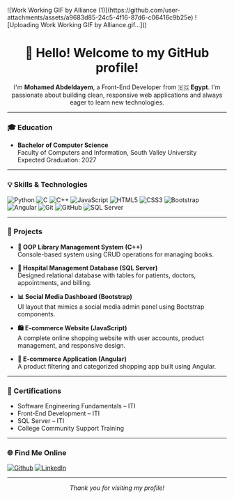 <p align="center">

</p>
  ![Work Working GIF by Alliance (1)](https://github.com/user-attachments/assets/a9683d85-24c5-4f16-87d6-c06416c9b25e)
![Uploading Work Working GIF by Alliance.gif…]()



<h1 align="center">👋 Hello! Welcome to my GitHub profile!</h1>

<p align="center">
I'm <b>Mohamed Abdeldayem</b>, a Front-End Developer from 🇪🇬 <b>Egypt</b>. I'm passionate about building clean, responsive web applications and always eager to learn new technologies.
</p>

---

### 🎓 Education
- **Bachelor of Computer Science**  
  Faculty of Computers and Information, South Valley University  
  Expected Graduation: 2027  

---

### 💡 Skills & Technologies

<p>
  <img alt="Python" src="https://img.shields.io/badge/-Python-3776AB?style=flat-square&logo=python&logoColor=white" />
  <img alt="C" src="https://img.shields.io/badge/-C-00599C?style=flat-square&logo=c&logoColor=white" />
  <img alt="C++" src="https://img.shields.io/badge/-C++-00599C?style=flat-square&logo=c%2B%2B&logoColor=white" />
  <img alt="JavaScript" src="https://img.shields.io/badge/-JavaScript-F7DF1E?style=flat-square&logo=javascript&logoColor=black" />
  <img alt="HTML5" src="https://img.shields.io/badge/-HTML5-E34F26?style=flat-square&logo=html5&logoColor=white" />
  <img alt="CSS3" src="https://img.shields.io/badge/-CSS3-1572B6?style=flat-square&logo=css3&logoColor=white" />
  <img alt="Bootstrap" src="https://img.shields.io/badge/-Bootstrap-563D7C?style=flat-square&logo=bootstrap&logoColor=white" />
  <img alt="Angular" src="https://img.shields.io/badge/-Angular-DD0031?style=flat-square&logo=angular&logoColor=white" />
  <img alt="Git" src="https://img.shields.io/badge/-Git-F05032?style=flat-square&logo=git&logoColor=white" />
  <img alt="GitHub" src="https://img.shields.io/badge/-GitHub-181717?style=flat-square&logo=github&logoColor=white" />
  <img alt="SQL Server" src="https://img.shields.io/badge/-SQL%20Server-CC2927?style=flat-square&logo=microsoft-sql-server&logoColor=white" />
</p>

---

### 🧠 Projects

- **📘 OOP Library Management System (C++)**  
  Console-based system using CRUD operations for managing books.
  
- **🏥 Hospital Management Database (SQL Server)**  
  Designed relational database with tables for patients, doctors, appointments, and billing.

- **📊 Social Media Dashboard (Bootstrap)**  
  UI layout that mimics a social media admin panel using Bootstrap components.

- **🛍️ E-commerce Website (JavaScript)**  
  A complete online shopping website with user accounts, product management, and responsive design.

- **🛒 E-commerce Application (Angular)**  
  A product filtering and categorized shopping app built using Angular.

---

### 📜 Certifications

- Software Engineering Fundamentals – ITI  
- Front-End Development – ITI  
- SQL Server – ITI  
- College Community Support Training  

---

### 🌐 Find Me Online

<p>
  <a href="https://github.com/mohamed1-abdeldayem" target="_blank"><img alt="Github" src="https://img.shields.io/badge/GitHub-%2312100E.svg?&style=for-the-badge&logo=Github&logoColor=white" /></a>
  <a href="https://www.linkedin.com/in/mohamed-abdeldayem-b519a9294/" target="_blank"><img alt="LinkedIn" src="https://img.shields.io/badge/linkedin-%230077B5.svg?&style=for-the-badge&logo=linkedin&logoColor=white" /></a>
</p>

---

<p align="center"><i>Thank you for visiting my profile!</i></p>
